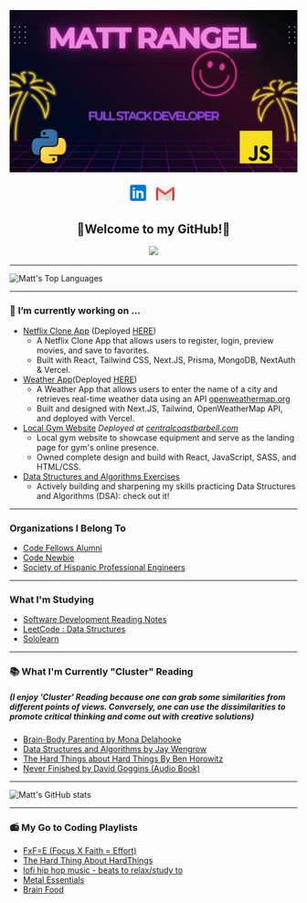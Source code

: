 ![header img here](./images/header-dev.png)

<p align="center">
<!-- I have a theory that GitHub does not support the ability to open a link in a new tab. I could only find evidence that it is not possible. -->
<a href="https://www.linkedin.com/in/rangel-matt/" target="_blank" rel="noopener noreferrer"><img height="38" src="./images/linkedin.png"></a>&nbsp;&nbsp;
<!-- <a href="https://dev.to/hexxking" target="_blank" rel="noopener noreferrer"><img height="35" src="./images/dev.png"></a>&nbsp;&nbsp; -->
<a href="mailto:mattrangel@gmail.com" target="_blank" rel="noopener noreferrer"><img height="35" src="./images/gmail.png"></a>&nbsp;&nbsp;
<!-- <a href="https://dev.to/hexxking" target="_blank" rel="noopener noreferrer"><img height="35" src="./images/dev.png"></a>&nbsp;&nbsp; -->
</p>

<h2 align="center">🤘Welcome to my GitHub!🤘</h2>

<p align="center">
<img src="https://visitor-badge.glitch.me/badge?page_id=rangelMatt.rangelMatt" width="110px">
</p>

---

![Matt's Top Languages](https://github-readme-stats-git-masterrstaa-rickstaa.vercel.app/api/top-langs/?username=rangelMatt&layout=compact&theme=transparent&card_width=800&langs_count=10)

---

### 🔭 **I’m currently working on ...**

- [Netflix Clone App](https://github.com/rangelMatt/web-movie) (Deployed [HERE](http://webmovie-pivcxxbqd-rangelmatt.vercel.app))
  - A Netflix Clone App that allows users to register, login, preview movies, and save to favorites.
  - Built with React, Tailwind CSS, Next.JS, Prisma, MongoDB, NextAuth & Vercel.
- [Weather App](https://github.com/rangelMatt/weather-nextjs)(Deployed [HERE](http://weather-nextjs-sand.vercel.app))
  - A Weather App that allows users to enter the name of a city and retrieves real-time weather data using an API [openweathermap.org](https://openweathermap.org/current#zip)
  - Built and designed with Next.JS, Tailwind, OpenWeatherMap API, and deployed with Vercel.
- [Local Gym Website](https://github.com/rangelMatt/ccb-app) _Deployed at [centralcoastbarbell.com](https://centralcoastbarbell.com)_
  - Local gym website to showcase equipment and serve as the landing page for gym's online presence.
  - Owned complete design and build with React, JavaScript, SASS, and HTML/CSS.
- [Data Structures and Algorithms Exercises](https://github.com/rangelMatt/dsa-exercises/blob/main/README.md)
  - Actively building and sharpening my skills practicing Data Structures and Algorithms (DSA): check out it!
  <!-- - Frontend
  - Backend -->

---

### **Organizations I Belong To**

- [Code Fellows Alumni](https://www.linkedin.com/school/code-fellows/people/)
- [Code Newbie](https://www.codenewbie.org/)
- [Society of Hispanic Professional Engineers](https://shpe.soe.ucsc.edu/shpe-national)

---

<h3> What I'm Studying</h3>

- [Software Development Reading Notes](https://rangelmatt.github.io/reading-notes/)
- [LeetCode : Data Structures](https://leetcode.com/rangelMatt/)
- [Sololearn](https://www.sololearn.com/profile/25311355)

---

<h3> 📚 What I'm Currently "Cluster" Reading</h3>

<h5>(I enjoy 'Cluster' Reading because one can grab some similarities from different points of views. Conversely, one can use the dissimilarities to promote critical thinking and come out with creative solutions)</h5>

- [Brain-Body Parenting by Mona Delahooke](https://monadelahooke.com/brain-body-parenting/)
- [Data Structures and Algorithms by Jay Wengrow](https://www.amazon.com/Common-Sense-Guide-Structures-Algorithms-Second-dp-1680507222/dp/1680507222/ref=dp_ob_title_bk5)
- [The Hard Things about Hard Things By Ben Horowitz](https://www.amazon.com/Hard-Thing-About-Things-Building/dp/0062273205)
- [Never Finished by David Goggins (Audio Book)](https://davidgoggins.com/)

---

![Matt's GitHub stats](https://github-readme-stats-git-masterrstaa-rickstaa.vercel.app/api?username=rangelMatt&show_icons=true&theme=transparent)

---

<h3>📻 My Go to Coding Playlists</h3>

- [FxF=E (Focus X Faith = Effort)](https://open.spotify.com/playlist/0kyldDeWZ7KDCoM74eiaIM?si=d6084a4c949d499a)
- [The Hard Thing About HardThings](https://open.spotify.com/playlist/7niXfDop7ANDPWCEes7qp9?si=5b3be2c1cbca4fdc)
- [lofi hip hop music - beats to relax/study to](https://open.spotify.com/playlist/0vvXsWCC9xrXsKd4FyS8kM?si=6c21dcd234ad44c0)
- [Metal Essentials](https://open.spotify.com/playlist/37i9dQZF1DWWOaP4H0w5b0?si=cff9c46b446c489a)
- [Brain Food](https://open.spotify.com/playlist/37i9dQZF1DWXLeA8Omikj7?si=9e645b5d16dc4ac9)

<!--
**rangelMatt/rangelMatt** is a ✨ _special_ ✨ repository because its `README.md` (this file) appears on your GitHub profile.

Here are some ideas to get you started:

- 🔭 I’m currently working on ...
- 🌱 I’m currently learning ...
- 👯 I’m looking to collaborate on ...
- 🤔 I’m looking for help with ...
- 💬 Ask me about ...
- 📫 How to reach me: ...
- 😄 Pronouns: ...
- ⚡ Fun fact: ...
-->
